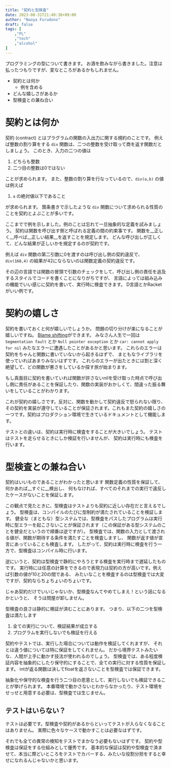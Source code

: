 ```yaml
---
title: "契約と型検査"
date: 2023-08-31T21:49:38+09:00
author: "Naoya Furudono"
draft: false
tags: [
    ,"PL"
    ,"tech"
    ,"alcohol"
]
---
```


プログラミングの型について書きます。
お酒を飲みながら書きました。注意は払ったつもりですが、変なところがあるかもしれません。

- 契約とは何か
  - 例を含める
- どんな嬉しさがあるか
- 型検査との兼ね合い

# 契約とは何か

契約 (contract) とはプラグラムの関数の入出力に関する規約のことです。
例えば整数の割り算をする `div` 関数は、二つの整数を受け取って商を返す関数だとしましょう。
このとき、入力の二つの値は

1. どちらも整数
1. 二つ目の整数は0ではない

ことが求められます。
また、整数の割り算を行なっているので、`div(a,b)` の値は例えば

1. `a` の絶対値以下であること

が求められます。
箇条書きで示したような `div` 関数について求められる性質のことを契約とよぶことが多いです。

ここまでで例を示しました。例のことは忘れて一旦抽象的な定義を試みましょう。
契約は関数を呼び出す側と呼ばれる定義の間の約束事です。
関数を__正しく__呼べば__正しい結果__を返すことを規定します。
どんな呼び出しが正しくて、どんな結果が正しいかを規定するのが契約です。

例えば `div` 関数の第二引数に0を渡すのは呼び出し側の契約違反で、
`div(168,4)` の結果が42にならないのは関数定義の契約違反です。

その辺の言語では関数の冒頭で引数のチェックをして、呼び出し側の責任を追及するスタイルでコードを書くことになりがちですが、
言語によっては組み込みの機能でいい感じに契約を書いて、実行時に検査できます。
D言語とかRacketがいい例です。

# 契約の嬉しさ

契約を書いておくと何が嬉しいでしょうか。
問題の切り分けが楽になることが嬉しいですね。
[Blame shifting](https://dl.acm.org/doi/10.1145/3371133)ができます。
みなさん人生で一回は `Segmentation fault` とか `Null pointer exception` とか `car: cannot apply for nil` みたなエラーに遭遇したことがあるかと思います。
これらのエラーは契約をちゃんと関数に書いていないから起きるはずで、
まともなライブラリを使っていればあまりみないはずです。
これらのエラーが出たときには割と深く絶望して、どの関数が悪さをしているか探す旅が始まります。

もし真面目に契約を書いていれば関数が許さないnilを受け取った時点で呼び出し側に責任があることを保証したり、関数の実装がおかしくて、間違った振る舞いをしていることがわかります。

これが契約の嬉しさです。反対に、関数を動かして契約違反で怒られない限り、その契約を実装が遵守していることが保証されます。これもまた契約の嬉しさの一つです。契約はプロダクション環境で生きているドキュメントとして機能します。

テストとの違いは、契約は実行時に検査をすることが大きいでしょう。
テストはテストを走らせるときにしか検証を行いませんが、
契約は実行時にも検査を行います。

# 型検査との兼ね合い

契約はいいものであることがわかったと思います
関数定義の性質を保証して、何かあれば__すぐに__検出し、
何もなければ、すべてのそれまでの実行で違反したケースがないことを保証します。

この観点で見たときに、型検査はテストよりも契約に近しい存在だと言えるでしょう。
型検査は、コンパイルのたびに型制約が満たされていることを検証します。
健全な（まともな）型システムでは、型検査をパスしたプログラムは実行時に型エラーを起こさないことが保証されます（この保証がある型システムのことを健全だというので順番は逆ですが）。
型検査では、関数の入力として渡される値が、関数が期待する条件を満たすことを検査しますし、
関数が返す値が宣言にあっていることも検査します。
したがって、契約は実行時に検査を行う一方で、型検査はコンパイル時に行います。

逆にいうと、契約は型検査で静的にやろうとする検査を実行時まで遅延したものです。
実行時には任意の計算をできるので表現力は契約の方が高いです。例えば引数の値が10と20の間である、
みたいなことを検査するのは型検査では大変ですが、契約ならちょちょいのちょいです。

じゃあ契約だけでいいじゃないか、型検査なんてやめてしまえ！という話になるかというと、
そうは問屋が卸しません。

型検査の良さは静的に検証が済むことにあります。
つまり、以下の二つを型検査は満たします

1. 全ての実行について、検証結果が成立する
1. プログラムを実行しないでも検証を行える

契約やテストでは、実行した場合については動作を検証してくれますが、
それとは違う値については特に保証をしてくれません。
だから境界テストみたいな、人間が上手に動かす技法が使われるのでしょう。
型検査では、ある程度検証内容を抽象的にしたり保守的にすることで、全ての実行に対する性質を保証します。
intが返る関数は決してfloatを返さないことを型検査では保証できます。

抽象化や保守的な検査を行う二つ目の恩恵として、実行しないでも検証できることが挙げられます。
本番環境で動かさないとわからなかったり、テスト環境をせっせと用意する必要は、型検査では生じません。

## テストはいらない？

テストは必要です。型検査や契約があるからといってテストが入らなくなることはありません。
実際に色々なケースで動かすことは必要なはずです。

それでも全ての異常の検知をテストでまかなう必要もないはずです。
契約や型検査は保証をする仕組みとして優秀です。
基本的な保証は契約や型検査で済ませて、本当に際どいところをテストでカバーする、みたいな役割分担をすると幸せになれるんじゃないかと思います。


